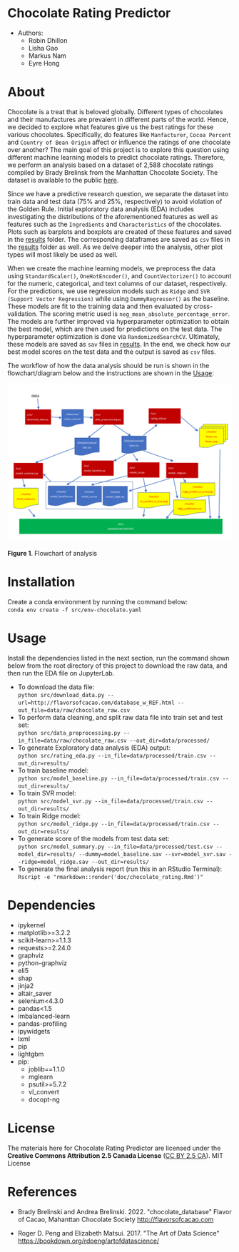 # Chocolate Rating Predictor

* Authors:
    - Robin Dhillon
    - Lisha Gao
    - Markus Nam
    - Eyre Hong
    
# About 

Chocolate is a treat that is beloved globally. Different types of chocolates and their manufactures are prevalent in different parts of the world. Hence, we decided to explore what features give us the best ratings for these various chocolates. Specifically, do features like `Manfacturer`, `Cocoa Percent` and `Country of Bean Origin` affect or influence the ratings of one chocolate over another? The main goal of this project is to explore this question using different machine learning models to predict chocolate ratings. Therefore, we perform an analysis based on a dataset of 2,588 chocolate ratings compiled by Brady Brelinsk from the Manhattan Chocolate Society. The dataset is available to the public [here](http://flavorsofcacao.com/chocolate_database.html).

Since we have a predictive research question, we separate the dataset into train data and test data (75% and 25%, respectively) to avoid violation of the Golden Rule. Initial exploratory data analysis (EDA) includes investigating the distributions of the aforementioned features as well as features such as the `Ingredients` and `Characteristics` of the chocolates. Plots such as barplots and boxplots are created of these features and saved in the [results](results) folder. The corresponding dataframes are saved as `csv` files in the [results](results) folder as well. As we delve deeper into the analysis, other plot types will most likely be used as well.

When we create the machine learning models, we preprocess the data using `StandardScaler()`, `OneHotEncoder()`, and `CountVectorizer()` to account for the numeric, categorical, and text columns of our dataset, respectively. For the predictions, we use regression models such as `Ridge` and `SVR (Support Vector Regression)` while using `DummyRegressor()` as the baseline. These models are fit to the training data and then evaluated by cross-validation. The scoring metric used is `neg_mean_absolute_percentage_error`. The models are further improved via hyperparameter optimization to obtain the best model, which are then used for predictions on the test data. The hyperparameter optimization is done via `RandomizedSearchCV`. Ultimately, these models are saved as `sav` files in [results](results). In the end, we check how our best model scores on the test data and the output is saved as `csv` files.

The workflow of how the data analysis should be run is shown in the flowchart/diagram below and the instructions are shown in the [Usage](#Usage):

![](doc/pipeline.png "Flowchart of analysis")

**Figure 1**. Flowchart of analysis

# Installation
Create a conda environment by running the command below:<br>
`conda env create -f src/env-chocolate.yaml`

# Usage
Install the dependencies listed in the next section, run the command shown below from the root directory of this project to download the raw data, and then run the EDA file on JupyterLab.
- To download the data file:<br>
`python src/download_data.py --url=http://flavorsofcacao.com/database_w_REF.html --out_file=data/raw/chocolate_raw.csv`
- To perform data cleaning, and split raw data file into train set and test set:<br>
`python src/data_preprocessing.py --in_file=data/raw/chocolate_raw.csv --out_dir=data/processed/`
- To generate Exploratory data analysis (EDA) output:<br>
`python src/rating_eda.py --in_file=data/processed/train.csv --out_dir=results/`
- To train baseline model:<br>
`python src/model_baseline.py --in_file=data/processed/train.csv --out_dir=results/`
- To train SVR model:<br>
`python src/model_svr.py --in_file=data/processed/train.csv --out_dir=results/`
- To train Ridge model:<br>
`python src/model_ridge.py --in_file=data/processed/train.csv --out_dir=results/`
- To generate score of the models from test data set:<br>
`python src/model_summary.py --in_file=data/processed/test.csv --model_dir=results/ --dummy=model_baseline.sav --svr=model_svr.sav --ridge=model_ridge.sav --out_dir=results/`
- To generate the final analysis report (run this in an RStudio Terminal):<br>
`Rscript -e "rmarkdown::render('doc/chocolate_rating.Rmd')"`

# Dependencies
  - ipykernel
  - matplotlib>=3.2.2
  - scikit-learn>=1.1.3
  - requests>=2.24.0
  - graphviz
  - python-graphviz
  - eli5
  - shap
  - jinja2
  - altair_saver
  - selenium<4.3.0
  - pandas<1.5
  - imbalanced-learn
  - pandas-profiling
  - ipywidgets
  - lxml
  - pip
  - lightgbm
  - pip:
    - joblib==1.1.0
    - mglearn
    - psutil>=5.7.2
    - vl_convert
    - docopt-ng
# License
The materials here for Chocolate Rating Predictor are licensed under the **Creative Commons Attribution 2.5 Canada License** ([CC BY 2.5 CA](https://creativecommons.org/licenses/by/2.5/ca/)). MIT License


# References

- Brady Brelinski and Andrea Brelinski. 2022. "chocolate_database" Flavor of Cacao, Mahanttan Chocolate Society http://flavorsofcacao.com

- Roger D. Peng and Elizabeth Matsui. 2017. "The Art of Data Science" https://bookdown.org/rdpeng/artofdatascience/ 